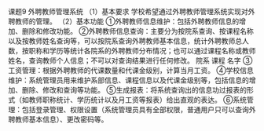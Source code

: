 课题9 外聘教师管理系统
（1）基本要求
学校希望通过外聘教师管理系统实现对外聘教师的管理。
（2）基本功能
①外聘教师信息维护：包括外聘教师信息的增加、删除和修改功能。
②外聘教师信息查询：主要分为按院系查询、按课程名称以及按教师姓名查询等，可以按院系查询外聘教师基本信息，统计外聘教师总人数，按职称和学历等统计各院系的外聘教师分布情况；也可以通过课程名称或教师姓名，查询教师个人信息；不可以对查询结果进行任何修改。 院系 课程 名字 
③工资管理：根据外聘教师的代课数量和代课金级别，计算当月工资。
④学校信息维护：系统管理员用来维护系部信息、课程信息以及代课金级别等，包括信息的增加、删除、修改和查询等功能。
⑤生成报表：将系统查询出的信息功过报表的形式（如教师职称统计、学历统计以及月工资等报表）给出直观的表达。
⑥系统管理：包括登录管理、权限设置（系统管理员具有全部权限，普通用户只可以查询外聘教师基本信息）、更改密码等。






